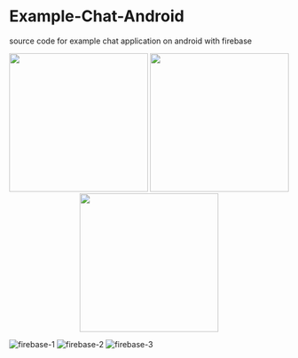 # Example-Chat-Android
source code for example chat application on android with firebase




<p align="center">
  <img src="https://firebasestorage.googleapis.com/v0/b/examplechat-40af9.appspot.com/o/folder%2FScreenshot_2017-04-26-15-15-57.png?alt=media&token=55a727f8-d264-4039-88d3-d9c246ce6923" width="250"/>
  <img src="https://firebasestorage.googleapis.com/v0/b/examplechat-40af9.appspot.com/o/folder%2FScreenshot_2017-04-26-15-16-06.png?alt=media&token=7307f605-3db7-497a-ac1b-de187564c8ab" width="250"/>
  <img src="https://firebasestorage.googleapis.com/v0/b/examplechat-40af9.appspot.com/o/folder%2FScreenshot_2017-04-26-15-16-15.png?alt=media&token=05f11a04-d54a-43b3-94cc-e7ec0af57aca" width="250"/>
</p>

![firebase-1](https://firebasestorage.googleapis.com/v0/b/examplechat-40af9.appspot.com/o/folder%2FCapture3.PNG?alt=media&token=52b2a4d6-65f3-4c8c-a0f6-0280184d28dd)
![firebase-2](https://firebasestorage.googleapis.com/v0/b/examplechat-40af9.appspot.com/o/folder%2FCapture2.PNG?alt=media&token=027902eb-5352-4f1a-ae3d-cb1ecb6a7a65)
![firebase-3](https://firebasestorage.googleapis.com/v0/b/examplechat-40af9.appspot.com/o/folder%2FCapture3.PNG?alt=media&token=52b2a4d6-65f3-4c8c-a0f6-0280184d28dd)
